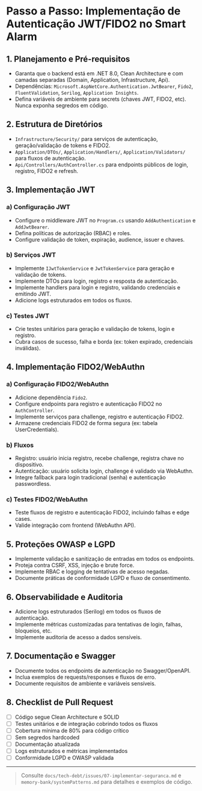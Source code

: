 # Passo a Passo: Implementação de Autenticação JWT/FIDO2 no Smart Alarm

## 1. Planejamento e Pré-requisitos

- Garanta que o backend está em .NET 8.0, Clean Architecture e com camadas separadas (Domain, Application, Infrastructure, Api).
- Dependências: `Microsoft.AspNetCore.Authentication.JwtBearer`, `Fido2`, `FluentValidation`, `Serilog`, `Application Insights`.
- Defina variáveis de ambiente para secrets (chaves JWT, FIDO2, etc). Nunca exponha segredos em código.

## 2. Estrutura de Diretórios

- `Infrastructure/Security/` para serviços de autenticação, geração/validação de tokens e FIDO2.
- `Application/DTOs/`, `Application/Handlers/`, `Application/Validators/` para fluxos de autenticação.
- `Api/Controllers/AuthController.cs` para endpoints públicos de login, registro, FIDO2 e refresh.

## 3. Implementação JWT

### a) Configuração JWT

- Configure o middleware JWT no `Program.cs` usando `AddAuthentication` e `AddJwtBearer`.
- Defina políticas de autorização (RBAC) e roles.
- Configure validação de token, expiração, audience, issuer e chaves.

### b) Serviços JWT

- Implemente `IJwtTokenService` e `JwtTokenService` para geração e validação de tokens.
- Implemente DTOs para login, registro e resposta de autenticação.
- Implemente handlers para login e registro, validando credenciais e emitindo JWT.
- Adicione logs estruturados em todos os fluxos.

### c) Testes JWT

- Crie testes unitários para geração e validação de tokens, login e registro.
- Cubra casos de sucesso, falha e borda (ex: token expirado, credenciais inválidas).

## 4. Implementação FIDO2/WebAuthn

### a) Configuração FIDO2/WebAuthn

- Adicione dependência `Fido2`.
- Configure endpoints para registro e autenticação FIDO2 no `AuthController`.
- Implemente serviços para challenge, registro e autenticação FIDO2.
- Armazene credenciais FIDO2 de forma segura (ex: tabela UserCredentials).

### b) Fluxos

- Registro: usuário inicia registro, recebe challenge, registra chave no dispositivo.
- Autenticação: usuário solicita login, challenge é validado via WebAuthn.
- Integre fallback para login tradicional (senha) e autenticação passwordless.

### c) Testes FIDO2/WebAuthn

- Teste fluxos de registro e autenticação FIDO2, incluindo falhas e edge cases.
- Valide integração com frontend (WebAuthn API).

## 5. Proteções OWASP e LGPD

- Implemente validação e sanitização de entradas em todos os endpoints.
- Proteja contra CSRF, XSS, injeção e brute force.
- Implemente RBAC e logging de tentativas de acesso negadas.
- Documente práticas de conformidade LGPD e fluxo de consentimento.

## 6. Observabilidade e Auditoria

- Adicione logs estruturados (Serilog) em todos os fluxos de autenticação.
- Implemente métricas customizadas para tentativas de login, falhas, bloqueios, etc.
- Implemente auditoria de acesso a dados sensíveis.

## 7. Documentação e Swagger

- Documente todos os endpoints de autenticação no Swagger/OpenAPI.
- Inclua exemplos de requests/responses e fluxos de erro.
- Documente requisitos de ambiente e variáveis sensíveis.

## 8. Checklist de Pull Request

- [ ] Código segue Clean Architecture e SOLID
- [ ] Testes unitários e de integração cobrindo todos os fluxos
- [ ] Cobertura mínima de 80% para código crítico
- [ ] Sem segredos hardcoded
- [ ] Documentação atualizada
- [ ] Logs estruturados e métricas implementados
- [ ] Conformidade LGPD e OWASP validada

---

> Consulte `docs/tech-debt/issues/07-implementar-seguranca.md` e `memory-bank/systemPatterns.md` para detalhes e exemplos de código.
